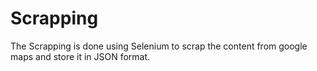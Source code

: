 # Scrapping

The Scrapping is done using Selenium to scrap the content from google maps and store it in JSON format.
